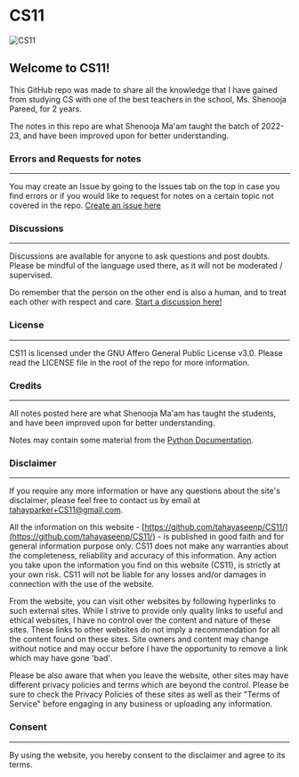 # CS11
![CS11](https://user-images.githubusercontent.com/98612931/228251060-e648706b-61df-4019-a2c7-d1ffa4c0ee94.png)

## Welcome to CS11!

This GitHub repo was made to share all the knowledge that I have gained from studying CS with one of the best teachers in the school, Ms. Shenooja Pareed, for 2 years.

The notes in this repo are what Shenooja Ma'am taught the batch of 2022-23, and have been improved upon for better understanding.

### Errors and Requests for notes
----

You may create an Issue by going to the Issues tab on the top in case you find errors or if you would like to request for notes on a certain topic not covered in the repo.
[Create an issue here](https://github.com/tahayaseenp/CS11/issues/new/choose)

### Discussions
----

Discussions are available for anyone to ask questions and post doubts. Please be mindful of the language used there, as it will not be moderated / supervised.

Do remember that the person on the other end is also a human, and to treat each other with respect and care.
[Start a discussion here!](https://github.com/tahayaseenp/CS11/discussions/new/choose)

### License
----

CS11 is licensed under the GNU Affero General Public License v3.0. Please read the LICENSE file in the root of the repo for more information.

### Credits
----

All notes posted here are what Shenooja Ma'am has taught the students, and have been improved upon for better understanding.

Notes may contain some material from the [Python Documentation](https://www.python.org/doc/).

### Disclaimer
----

If you require any more information or have any questions about the site's disclaimer, please feel free to contact us by email at tahayparker+CS11@gmail.com.

All the information on this website - [https://github.com/tahayaseenp/CS11/](https://github.com/tahayaseenp/CS11/) - is published in good faith and for general information purpose only. CS11 does not make any warranties about the completeness, reliability and accuracy of this information. Any action you take upon the information you find on this website (CS11), is strictly at your own risk. CS11 will not be liable for any losses and/or damages in connection with the use of the website.

From the website, you can visit other websites by following hyperlinks to such external sites. While I strive to provide only quality links to useful and ethical websites, I have no control over the content and nature of these sites. These links to other websites do not imply a recommendation for all the content found on these sites. Site owners and content may change without notice and may occur before I have the opportunity to remove a link which may have gone 'bad'.

Please be also aware that when you leave the website, other sites may have different privacy policies and terms which are beyond the control. Please be sure to check the Privacy Policies of these sites as well as their "Terms of Service" before engaging in any business or uploading any information.

### Consent
----

By using the website, you hereby consent to the disclaimer and agree to its terms.
